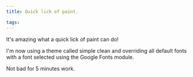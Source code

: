 ```yaml
---
title: Quick lick of paint.

tags:
---
```

It's amazing what a quick lick of paint can do!

I'm now using a theme called simple clean and overriding all default fonts with a font selected using the Google Fonts module.

Not bad for 5 minutes work.

